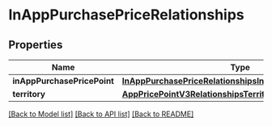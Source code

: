 # InAppPurchasePriceRelationships

## Properties
Name | Type | Description | Notes
------------ | ------------- | ------------- | -------------
**inAppPurchasePricePoint** | [**InAppPurchasePriceRelationshipsInAppPurchasePricePoint**](InAppPurchasePriceRelationshipsInAppPurchasePricePoint.md) |  | [optional] 
**territory** | [**AppPricePointV3RelationshipsTerritory**](AppPricePointV3RelationshipsTerritory.md) |  | [optional] 

[[Back to Model list]](../README.md#documentation-for-models) [[Back to API list]](../README.md#documentation-for-api-endpoints) [[Back to README]](../README.md)


